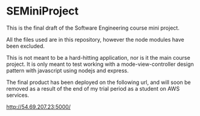 # SEMiniProject

This is the final draft of the Software Engineering course mini project.

All the files used are in this repository, however the node modules have been excluded.

This is not meant to be a hard-hitting application, nor is it the main course project. It is only meant to test working with a mode-view-controller design pattern with javascript using nodejs and express.

The final product has been deployed on the following url, and will soon be removed as a result of the end of my trial period as a student on AWS services.

http://54.69.207.23:5000/
